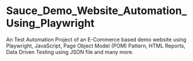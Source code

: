 # Sauce_Demo_Website_Automation_Using_Playwright
An Test Automation Project of an E-Commerce based demo website using Playwright, JavaScript, Page Object Model (POM) Pattern, HTML Reports, Data Driven Testing using JSON file and many more.

